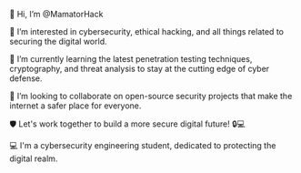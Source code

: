 👋 Hi, I’m @MamatorHack

👀 I’m interested in cybersecurity, ethical hacking, and all things related to securing the digital world.

🌱 I’m currently learning the latest penetration testing techniques, cryptography, and threat analysis to stay at the cutting edge of cyber defense.

💞️ I’m looking to collaborate on open-source security projects that make the internet a safer place for everyone.

🛡️ Let's work together to build a more secure digital future! 🔒💻

💻 I'm a cybersecurity engineering student, dedicated to protecting the digital realm.

